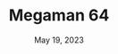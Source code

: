 ---
layout: n64
title: "Megaman 64"
categories:
 - approved
 - n64
 - universal
 - safe
tags:
- platformer
- megaman
series:
- megaman
date: May 19, 2023
permalink: /games/megaman-64/play/details
publisher: Capcom
gid: megaman-64
edition: us
---